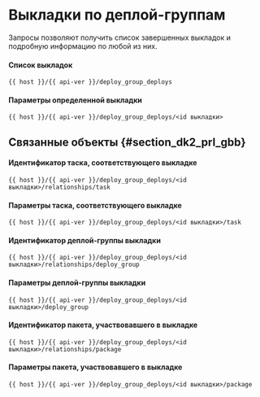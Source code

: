 # Выкладки по деплой-группам

Запросы позволяют получить список завершенных выкладок и подробную информацию по любой из них.

#### Список выкладок

```
{{ host }}/{{ api-ver }}/deploy_group_deploys
```

#### Параметры определенной выкладки

```
{{ host }}/{{ api-ver }}/deploy_group_deploys/<id выкладки>
```

## Связанные объекты {#section_dk2_prl_gbb}

#### Идентификатор таска, соответствующего выкладке

```
{{ host }}/{{ api-ver }}/deploy_group_deploys/<id выкладки>/relationships/task  
```

#### Параметры таска, соответствующего выкладке

```
{{ host }}/{{ api-ver }}/deploy_group_deploys/<id выкладки>/task  
```

#### Идентификатор деплой-группы выкладки

```
{{ host }}/{{ api-ver }}/deploy_group_deploys/<id выкладки>/relationships/deploy_group  
```

#### Параметры деплой-группы выкладки

```
{{ host }}/{{ api-ver }}/deploy_group_deploys/<id выкладки>/deploy_group
```

#### Идентификатор пакета, участвовавшего в выкладке

```
{{ host }}/{{ api-ver }}/deploy_group_deploys/<id выкладки>/relationships/package
```

#### Параметры пакета, участвовавшего в выкладке

```
{{ host }}/{{ api-ver }}/deploy_group_deploys/<id выкладки>/package
```

